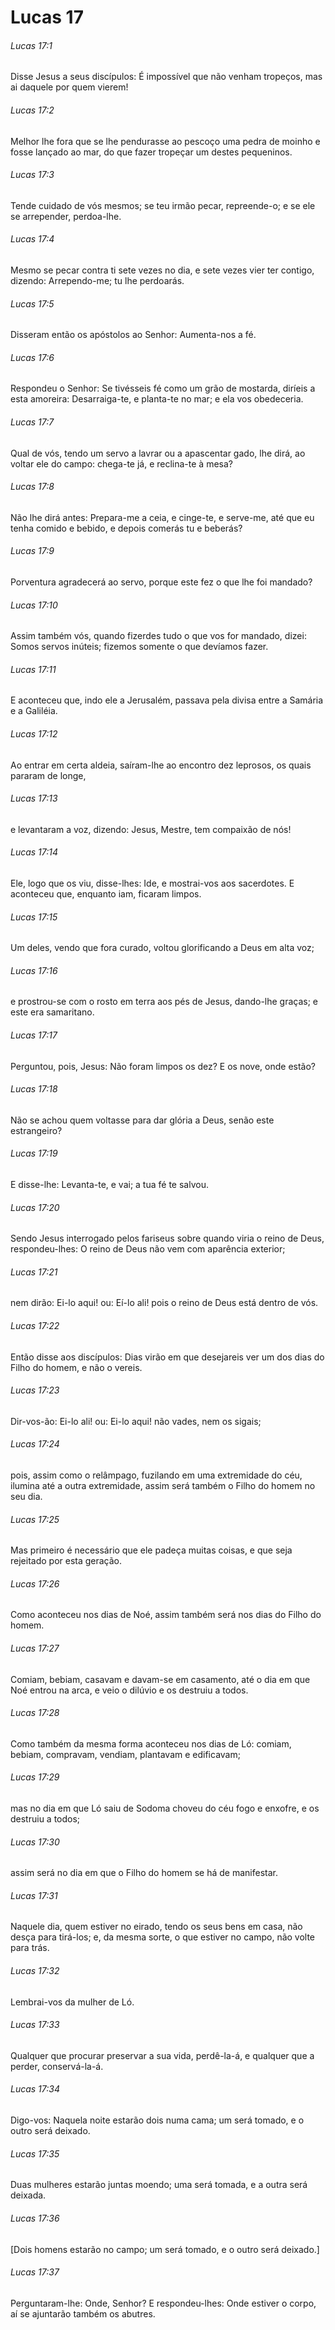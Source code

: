 # Lucas 17

###### Lucas 17:1

Disse Jesus a seus discípulos: É impossível que não venham tropeços, mas ai daquele por quem vierem!

###### Lucas 17:2

Melhor lhe fora que se lhe pendurasse ao pescoço uma pedra de moinho e fosse lançado ao mar, do que fazer tropeçar um destes pequeninos.

###### Lucas 17:3

Tende cuidado de vós mesmos; se teu irmão pecar, repreende-o; e se ele se arrepender, perdoa-lhe.

###### Lucas 17:4

Mesmo se pecar contra ti sete vezes no dia, e sete vezes vier ter contigo, dizendo: Arrependo-me; tu lhe perdoarás.

###### Lucas 17:5

Disseram então os apóstolos ao Senhor: Aumenta-nos a fé.

###### Lucas 17:6

Respondeu o Senhor: Se tivésseis fé como um grão de mostarda, diríeis a esta amoreira: Desarraiga-te, e planta-te no mar; e ela vos obedeceria.

###### Lucas 17:7

Qual de vós, tendo um servo a lavrar ou a apascentar gado, lhe dirá, ao voltar ele do campo: chega-te já, e reclina-te à mesa?

###### Lucas 17:8

Não lhe dirá antes: Prepara-me a ceia, e cinge-te, e serve-me, até que eu tenha comido e bebido, e depois comerás tu e beberás?

###### Lucas 17:9

Porventura agradecerá ao servo, porque este fez o que lhe foi mandado?

###### Lucas 17:10

Assim também vós, quando fizerdes tudo o que vos for mandado, dizei: Somos servos inúteis; fizemos somente o que devíamos fazer.

###### Lucas 17:11

E aconteceu que, indo ele a Jerusalém, passava pela divisa entre a Samária e a Galiléia.

###### Lucas 17:12

Ao entrar em certa aldeia, saíram-lhe ao encontro dez leprosos, os quais pararam de longe,

###### Lucas 17:13

e levantaram a voz, dizendo: Jesus, Mestre, tem compaixão de nós!

###### Lucas 17:14

Ele, logo que os viu, disse-lhes: Ide, e mostrai-vos aos sacerdotes. E aconteceu que, enquanto iam, ficaram limpos.

###### Lucas 17:15

Um deles, vendo que fora curado, voltou glorificando a Deus em alta voz;

###### Lucas 17:16

e prostrou-se com o rosto em terra aos pés de Jesus, dando-lhe graças; e este era samaritano.

###### Lucas 17:17

Perguntou, pois, Jesus: Não foram limpos os dez? E os nove, onde estão?

###### Lucas 17:18

Não se achou quem voltasse para dar glória a Deus, senão este estrangeiro?

###### Lucas 17:19

E disse-lhe: Levanta-te, e vai; a tua fé te salvou.

###### Lucas 17:20

Sendo Jesus interrogado pelos fariseus sobre quando viria o reino de Deus, respondeu-lhes: O reino de Deus não vem com aparência exterior;

###### Lucas 17:21

nem dirão: Ei-lo aqui! ou: Eí-lo ali! pois o reino de Deus está dentro de vós.

###### Lucas 17:22

Então disse aos discípulos: Dias virão em que desejareis ver um dos dias do Filho do homem, e não o vereis.

###### Lucas 17:23

Dir-vos-ão: Ei-lo ali! ou: Ei-lo aqui! não vades, nem os sigais;

###### Lucas 17:24

pois, assim como o relâmpago, fuzilando em uma extremidade do céu, ilumina até a outra extremidade, assim será também o Filho do homem no seu dia.

###### Lucas 17:25

Mas primeiro é necessário que ele padeça muitas coisas, e que seja rejeitado por esta geração.

###### Lucas 17:26

Como aconteceu nos dias de Noé, assim também será nos dias do Filho do homem.

###### Lucas 17:27

Comiam, bebiam, casavam e davam-se em casamento, até o dia em que Noé entrou na arca, e veio o dilúvio e os destruiu a todos.

###### Lucas 17:28

Como também da mesma forma aconteceu nos dias de Ló: comiam, bebiam, compravam, vendiam, plantavam e edificavam;

###### Lucas 17:29

mas no dia em que Ló saiu de Sodoma choveu do céu fogo e enxofre, e os destruiu a todos;

###### Lucas 17:30

assim será no dia em que o Filho do homem se há de manifestar.

###### Lucas 17:31

Naquele dia, quem estiver no eirado, tendo os seus bens em casa, não desça para tirá-los; e, da mesma sorte, o que estiver no campo, não volte para trás.

###### Lucas 17:32

Lembrai-vos da mulher de Ló.

###### Lucas 17:33

Qualquer que procurar preservar a sua vida, perdê-la-á, e qualquer que a perder, conservá-la-á.

###### Lucas 17:34

Digo-vos: Naquela noite estarão dois numa cama; um será tomado, e o outro será deixado.

###### Lucas 17:35

Duas mulheres estarão juntas moendo; uma será tomada, e a outra será deixada.

###### Lucas 17:36

[Dois homens estarão no campo; um será tomado, e o outro será deixado.]

###### Lucas 17:37

Perguntaram-lhe: Onde, Senhor? E respondeu-lhes: Onde estiver o corpo, aí se ajuntarão também os abutres.

